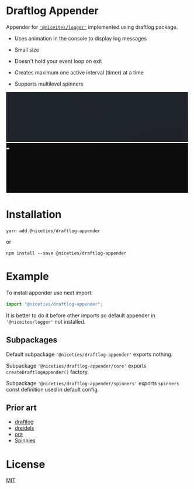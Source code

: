 # Draftlog Appender

Appender for [`'@niceites/logger'`](../logger/README.md) implemented using draftlog package.

- Uses animation in the console to display log messages

- Small size

- Doesn't hold your event loop on exit

- Creates maximum one active interval (timer) at a time

- Supports multilevel spinners

![Example](./example.gif "In terminal")
![Example](./cmdexe.gif "In windows terminal")

# Installation

```
yarn add @niceties/draftlog-appender
```

or

```
npm install --save @niceties/draftlog-appender
```

# Example

To install appender use next import:

```javascript
import "@niceties/draftlog-appender";
```

It is better to do it before other imports so default appender in `'@niceites/logger'` not installed.

## Subpackages

Default subpackage `'@niceties/draftlog-appender'` exports nothing.

Subpackage `'@niceties/draftlog-appender/core'` exports `createDraftlogAppender()` factory.

Subpackage `'@niceties/draftlog-appender/spinners'` exports `spinners` const definition used in default config.

## Prior art

- [draftlog](https://github.com/ivanseidel/node-draftlog)
- [dreidels](https://github.com/SweetMNM/dreidels)
- [ora](https://github.com/sindresorhus/ora)
- [Spinnies](https://github.com/jcarpanelli/spinnies)

# License

[MIT](./LICENSE)